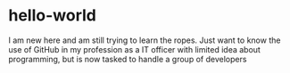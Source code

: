 # hello-world
I am new here and am still trying to learn the ropes.
Just want to know the use of GitHub in my profession as a IT officer with limited idea about programming, but is now tasked to handle a group of developers

